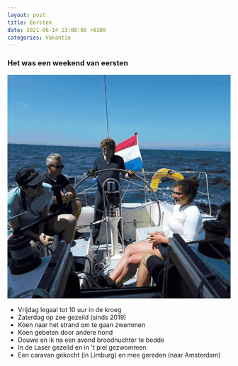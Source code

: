 ```yaml
---
layout: post
title: Eersten
date: 2021-06-14 23:00:00 +0100
categories: Vakantie
---
```


### Het was een weekend van eersten

![eersten](../assets/eersten.gif)

 - Vrijdag legaal tot 10 uur in de kroeg  
 - Zaterdag op zee gezeild (sinds 2019)  
 - Koen naar het strand om te gaan zwemmen  
 - Koen gebeten door andere hond  
 - Douwe en ik na een avond broodnuchter te bedde  
 - In de Laser gezeild en in 't piel gezwommen  
 - Een caravan gekocht (in Limburg) en mee gereden (naar Amsterdam)  